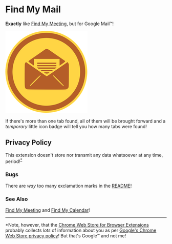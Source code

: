 # Find My Mail

**Exactly** like [Find My Meeting](https://github.com/adfernandes/find-my-meeting/tree/master), but for Google Mail™!

![Find My Mail](icons/mail-256.png)

If there's more than one tab found, all of them will be brought forward and a _temporary_ little icon badge will tell you how many tabs were found!

## Privacy Policy

This extension doesn't store nor transmit any data whatsoever at any time, period!<sup>[*](#footnote)</sup>

### Bugs

There are _way_ too many exclamation marks in the [README](README.md)!

### See Also

[Find My Meeting](https://github.com/adfernandes/find-my-meeting) and [Find My Calendar](https://github.com/adfernandes/find-my-meeting/tree/find-my-calendar)!

-----

<a name="footnote">*</a>Note, however, that the [Chrome Web Store for Browser Extensions](https://chrome.google.com/webstore/category/extensions) probably collects _lots_ of information about you as per [Google's Chrome Web Store privacy policy](https://policies.google.com/privacy)! But that's Google™ and not me!
